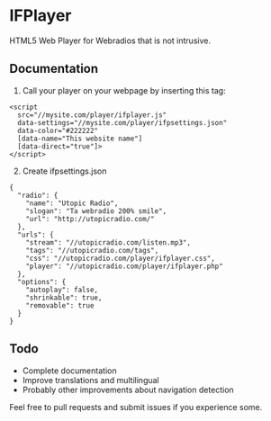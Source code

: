 # IFPlayer

HTML5 Web Player for Webradios that is not intrusive.

## Documentation

1. Call your player on your webpage by inserting this tag:
  ```
  <script
    src="//mysite.com/player/ifplayer.js"
    data-settings="//mysite.com/player/ifpsettings.json"
    data-color="#222222"
    [data-name="This website name"]
    [data-direct="true"]>
  </script>
  ```
2. Create ifpsettings.json
  ```
  {
    "radio": {
      "name": "Utopic Radio",
      "slogan": "Ta webradio 200% smile",
      "url": "http://utopicradio.com/"
    },
    "urls": {
      "stream": "//utopicradio.com/listen.mp3",
      "tags": "//utopicradio.com/tags",
      "css": "//utopicradio.com/player/ifplayer.css",
      "player": "//utopicradio.com/player/ifplayer.php"
    },
    "options": {
      "autoplay": false,
      "shrinkable": true,
      "removable": true
    }
  }
  ```

## Todo

- Complete documentation
- Improve translations and multilingual
- Probably other improvements about navigation detection

Feel free to pull requests and submit issues if you experience some.
